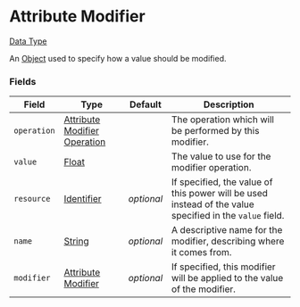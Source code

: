 # Attribute Modifier
[Data Type](../data_types.md)

An [Object](object.md) used to specify how a value should be modified.
### Fields

 | Field | Type | Default | Description | 
|---|---|---|---|
 | `operation` | [Attribute Modifier Operation](attribute_modifier_operation.md) |   | The operation which will be performed by this modifier. | 
 | `value` | [Float](float.md) |   | The value to use for the modifier operation. | 
 | `resource` | [Identifier](../data_types/identifier.md) | _optional_ | If specified, the value of this power will be used instead of the value specified in the `value` field. | 
 | `name` | [String](string.md) | _optional_ | A descriptive name for the modifier, describing where it comes from. | 
 | `modifier` | [Attribute Modifier](attribute_modifier.md) | _optional_ | If specified, this modifier will be applied to the value of the modifier. | 

